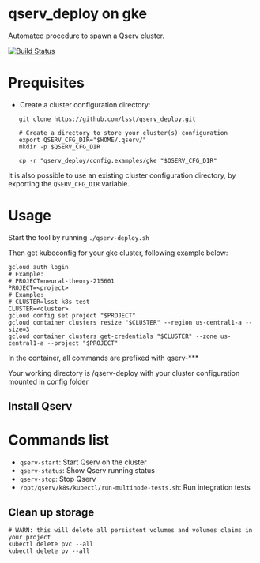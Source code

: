 # qserv_deploy on gke

Automated procedure to spawn a Qserv cluster.

[![Build
Status](https://travis-ci.org/lsst/qserv_deploy.svg?branch=master)](https://travis-ci.org/lsst/qserv_deploy)

# Prequisites

* Create a cluster configuration directory:

```shell
   git clone https://github.com/lsst/qserv_deploy.git

   # Create a directory to store your cluster(s) configuration
   export QSERV_CFG_DIR="$HOME/.qserv/"
   mkdir -p $QSERV_CFG_DIR

   cp -r "qserv_deploy/config.examples/gke "$QSERV_CFG_DIR"

```

It is also possible to use an existing cluster configuration directory, by exporting the `QSERV_CFG_DIR` variable.

# Usage

Start the tool by running `./qserv-deploy.sh`

Then get kubeconfig for your gke cluster, following example below:

```
gcloud auth login
# Example:
# PROJECT=neural-theory-215601
PROJECT=<project>
# Example:
# CLUSTER=lsst-k8s-test
CLUSTER=<cluster>
gcloud config set project "$PROJECT"
gcloud container clusters resize "$CLUSTER" --region us-central1-a --size=3
gcloud container clusters get-credentials "$CLUSTER" --zone us-central1-a --project "$PROJECT"
```

In the container, all commands are prefixed with qserv-***


Your working directory is /qserv-deploy with your cluster configuration mounted in config folder

## Install Qserv

# Commands list

* `qserv-start`: Start Qserv on the cluster
* `qserv-status`: Show Qserv running status
* `qserv-stop`: Stop Qserv
* `/opt/qserv/k8s/kubectl/run-multinode-tests.sh`: Run integration tests

## Clean up storage

```
# WARN: this will delete all persistent volumes and volumes claims in your project
kubectl delete pvc --all
kubectl delete pv --all
```
